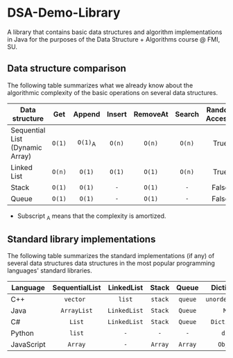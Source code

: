 DSA-Demo-Library
================
A library that contains basic data structures and algorithm implementations in Java for the 
purposes of the Data Structure + Algorithms course @ FMI, SU.

## Data structure comparison
The following table summarizes what we already know about the algorithmic complexity of 
the basic operations on several data structures.


| Data structure  | Get | Append | Insert | RemoveAt  | Search | Random Access? |
|-----------------|:---:|:------:|:------:|:---------:|:------:|:------:|
| Sequential List (Dynamic Array)  | `O(1)`  | `O(1)`<sub>A</sub> | `O(n)` | `O(n)` | `O(n)` | True |
| Linked List | `O(n)`  | `O(1)` | `O(1)` | `O(1)` | `O(n)` | True |
| Stack | `O(1)`  | `O(1)` | `-` | `O(1)` | `-` | False |
| Queue | `O(1)`  | `O(1)` | `-` | `O(1)` | `-` | False |

* Subscript <sub>A</sub> means that the complexity is amortized.

## Standard library implementations
The following table summarizes the standard implementations (if any) of several data structures
data structures in the most popular programming languages' standard libraries.


| Language  | SequentialList | LinkedList | Stack | Queue  | Dictionary | Set |
|-----------------|:---:|:------:|:------:|:---------:|:------:|:------:|
| C++ | `vector `  | `list` | `stack` | `queue` | `unordered_map` | `unordered_set` |
| Java | `ArrayList`  | `LinkedList` | `Stack` | `Queue` | `Map` | `Set` |
| C# | `List`  | `LinkedList` | `Stack` | `Queue` | `Dictionary` | `HashSet` |
| Python | `list`  | `-` | `-` | `-` | `dict` | `set` |
| JavaScript | `Array`  | `-` | `Array` | `Array` | `Object` | `-` |